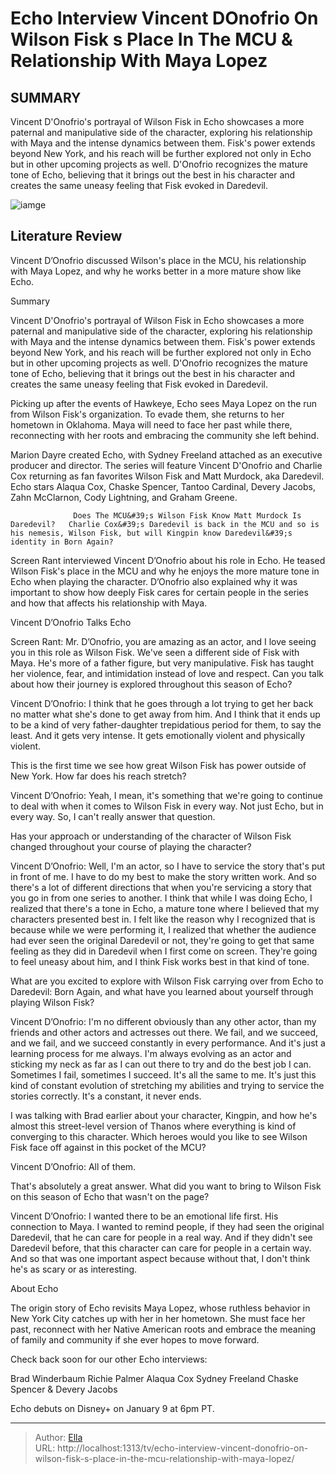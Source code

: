 # Echo Interview Vincent DOnofrio On Wilson Fisk s Place In The MCU &amp; Relationship With Maya Lopez


## SUMMARY 



  Vincent D&#39;Onofrio&#39;s portrayal of Wilson Fisk in Echo showcases a more paternal and manipulative side of the character, exploring his relationship with Maya and the intense dynamics between them.   Fisk&#39;s power extends beyond New York, and his reach will be further explored not only in Echo but in other upcoming projects as well.   D&#39;Onofrio recognizes the mature tone of Echo, believing that it brings out the best in his character and creates the same uneasy feeling that Fisk evoked in Daredevil.  

![iamge]()

## Literature Review
Vincent D’Onofrio discussed Wilson&#39;s place in the MCU, his relationship with Maya Lopez, and why he works better in a more mature show like Echo.


Summary

  Vincent D&#39;Onofrio&#39;s portrayal of Wilson Fisk in Echo showcases a more paternal and manipulative side of the character, exploring his relationship with Maya and the intense dynamics between them.   Fisk&#39;s power extends beyond New York, and his reach will be further explored not only in Echo but in other upcoming projects as well.   D&#39;Onofrio recognizes the mature tone of Echo, believing that it brings out the best in his character and creates the same uneasy feeling that Fisk evoked in Daredevil.  





Picking up after the events of Hawkeye, Echo sees Maya Lopez on the run from Wilson Fisk&#39;s organization. To evade them, she returns to her hometown in Oklahoma. Maya will need to face her past while there, reconnecting with her roots and embracing the community she left behind.




Marion Dayre created Echo, with Sydney Freeland attached as an executive producer and director. The series will feature Vincent D&#39;Onofrio and Charlie Cox returning as fan favorites Wilson Fisk and Matt Murdock, aka Daredevil. Echo stars Alaqua Cox, Chaske Spencer, Tantoo Cardinal, Devery Jacobs, Zahn McClarnon, Cody Lightning, and Graham Greene.

                  Does The MCU&#39;s Wilson Fisk Know Matt Murdock Is Daredevil?   Charlie Cox&#39;s Daredevil is back in the MCU and so is his nemesis, Wilson Fisk, but will Kingpin know Daredevil&#39;s identity in Born Again?    

Screen Rant interviewed Vincent D’Onofrio about his role in Echo. He teased Wilson Fisk&#39;s place in the MCU and why he enjoys the more mature tone in Echo when playing the character. D’Onofrio also explained why it was important to show how deeply Fisk cares for certain people in the series and how that affects his relationship with Maya.


 Vincent D’Onofrio Talks Echo 
         




Screen Rant: Mr. D’Onofrio, you are amazing as an actor, and I love seeing you in this role as Wilson Fisk. We&#39;ve seen a different side of Fisk with Maya. He&#39;s more of a father figure, but very manipulative. Fisk has taught her violence, fear, and intimidation instead of love and respect. Can you talk about how their journey is explored throughout this season of Echo?


Vincent D’Onofrio: I think that he goes through a lot trying to get her back no matter what she&#39;s done to get away from him. And I think that it ends up to be a kind of very father-daughter trepidatious period for them, to say the least. And it gets very intense. It gets emotionally violent and physically violent.


This is the first time we see how great Wilson Fisk has power outside of New York. How far does his reach stretch?


Vincent D’Onofrio: Yeah, I mean, it&#39;s something that we&#39;re going to continue to deal with when it comes to Wilson Fisk in every way. Not just Echo, but in every way. So, I can&#39;t really answer that question.





Has your approach or understanding of the character of Wilson Fisk changed throughout your course of playing the character?


Vincent D’Onofrio: Well, I&#39;m an actor, so I have to service the story that&#39;s put in front of me. I have to do my best to make the story written work. And so there&#39;s a lot of different directions that when you&#39;re servicing a story that you go in from one series to another. I think that while I was doing Echo, I realized that there&#39;s a tone in Echo, a mature tone where I believed that my characters presented best in.
I felt like the reason why I recognized that is because while we were performing it, I realized that whether the audience had ever seen the original Daredevil or not, they&#39;re going to get that same feeling as they did in Daredevil when I first come on screen. They&#39;re going to feel uneasy about him, and I think Fisk works best in that kind of tone.


          




What are you excited to explore with Wilson Fisk carrying over from Echo to Daredevil: Born Again, and what have you learned about yourself through playing Wilson Fisk?


Vincent D’Onofrio: I&#39;m no different obviously than any other actor, than my friends and other actors and actresses out there. We fail, and we succeed, and we fail, and we succeed constantly in every performance. And it&#39;s just a learning process for me always. I&#39;m always evolving as an actor and sticking my neck as far as I can out there to try and do the best job I can. Sometimes I fail, sometimes I succeed. It&#39;s all the same to me. It&#39;s just this kind of constant evolution of stretching my abilities and trying to service the stories correctly. It&#39;s a constant, it never ends.


I was talking with Brad earlier about your character, Kingpin, and how he&#39;s almost this street-level version of Thanos where everything is kind of converging to this character. Which heroes would you like to see Wilson Fisk face off against in this pocket of the MCU?





Vincent D’Onofrio: All of them.


That&#39;s absolutely a great answer. What did you want to bring to Wilson Fisk on this season of Echo that wasn&#39;t on the page?


Vincent D’Onofrio: I wanted there to be an emotional life first. His connection to Maya. I wanted to remind people, if they had seen the original Daredevil, that he can care for people in a real way. And if they didn&#39;t see Daredevil before, that this character can care for people in a certain way. And so that was one important aspect because without that, I don&#39;t think he&#39;s as scary or as interesting.




 About Echo 
          

The origin story of Echo revisits Maya Lopez, whose ruthless behavior in New York City catches up with her in her hometown. She must face her past, reconnect with her Native American roots and embrace the meaning of family and community if she ever hopes to move forward.




Check back soon for our other Echo interviews:

  Brad Winderbaum   Richie Palmer   Alaqua Cox   Sydney Freeland   Chaske Spencer &amp; Devery Jacobs  



Echo debuts on Disney&#43; on January 9 at 6pm PT.






---

> Author: [Ella](https://instagram.hk.cn/)  
> URL: http://localhost:1313/tv/echo-interview-vincent-donofrio-on-wilson-fisk-s-place-in-the-mcu-relationship-with-maya-lopez/  

